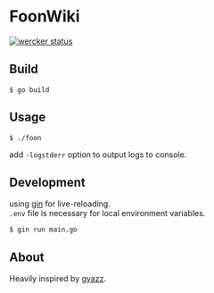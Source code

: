 FoonWiki
====
[![wercker status](https://app.wercker.com/status/bc898b19b3b38ec14fb9319ea3ab8cc7/s "wercker status")](https://app.wercker.com/project/bykey/bc898b19b3b38ec14fb9319ea3ab8cc7)

Build
-----
```
$ go build
```

Usage
-----
```
$ ./foon
```
add `-logstderr` option to output logs to console.

Development
-----
using [gin](https://github.com/codegangsta/gin) for live-reloading.  
`.env` file is necessary for local environment variables.
```
$ gin run main.go
```

About
---
Heavily inspired by [gyazz](http://gyazz.com).
